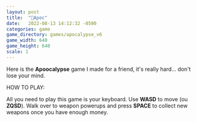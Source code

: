 ```yaml
---
layout: post
title:  "👹Apoc"
date:   2022-08-13 14:12:32 -0500
categories: game
game_directory: games/apocalypse_v6
game_width: 640
game_height: 640
scale: 1
---
```


Here is the **Apoocalypse** game I made for a friend, it's really hard... don't lose your mind.


HOW TO PLAY:

All you need to play this game is your keyboard. Use **WASD** to move (ou **ZQSD**). Walk over to weapon powerups and press **SPACE** to collect new weapons once you have enough money.